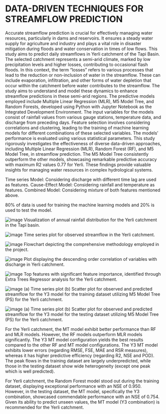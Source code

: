 # DATA-DRIVEN TECHNIQUES FOR STREAMFLOW PREDICTION 
Accurate streamflow prediction is crucial for effectively managing water resources, particularly in dams and reservoirs. It ensures a steady water supply for agriculture and industry and plays a vital role in disaster mitigation during floods and water conservation in times of low flows. This study aims to predict daily streamflows in Yerli catchment of the Tapi Basin. The selected catchment represents a semi-arid climate, marked by low precipitation levels and higher losses, contributing to occasional flash floods. In this context, the term “losses” refers to various processes that lead to the reduction or non-inclusion of water in the streamflow. These can include evaporation, infiltration, and other forms of water depletion that occur within the catchment before water contributes to the streamflow. The study aims to understand and model these dynamics to enhance streamflow predictions in these semi-arid regions. The predictive models employed include Multiple Linear Regression (MLR), M5 Model Tree, and Random Forests, developed using Python with Jupyter Notebook as the Integrated Development Environment. The input variables for the models consist of rainfall values from various gauge stations, temperature data, and discharge from preceding days. Feature selection involves considering correlations and clustering, leading to the training of machine learning models for different combinations of these selected variables. The models’ performance is evaluated using various statistical parameters. This study rigorously investigates the effectiveness of diverse data-driven approaches, including Multiple Linear Regression (MLR), Random Forest (RF), and M5 Model Tree, in streamflow prediction. The M5 Model Tree consistently outperform the other models, showcasing remarkable predictive accuracy with maximum R2 values 0.77 for Yerli. These findings provide valuable insights for managing water resources in complex hydrological systems.

Time series Model: Considering discharge with different time lag are used as features.
Cause-Effect Model: Considering rainfall and temperature as features.
Combined Model: Considering mixture of both features mentioned above.

80% of data is used for training the machine learning models and 20% is used to test the model.

![image](https://github.com/kallepalli-Deepak/DATA-DRIVEN-TECHNIQUES-FOR-STREAMFLOW-PREDICTION-/assets/144247554/32bdbe0b-5557-40f8-a8de-9bd47458cf2f)
Visualization of annual rainfall distribution for the Yerli catchment in the Tapi basin.



![image](https://github.com/kallepalli-Deepak/DATA-DRIVEN-TECHNIQUES-FOR-STREAMFLOW-PREDICTION-/assets/144247554/715a70d6-a547-49fb-8dcc-3fdedd77ba27)
Time series plot for observed streamflow in the Yerli catchment.


![image](https://github.com/kallepalli-Deepak/DATA-DRIVEN-TECHNIQUES-FOR-STREAMFLOW-PREDICTION-/assets/144247554/26be0f1a-db39-4e4e-bb62-a00be28090e0)
Flowchart depicting the comprehensive methodology employed in the project.

![image](https://github.com/kallepalli-Deepak/DATA-DRIVEN-TECHNIQUES-FOR-STREAMFLOW-PREDICTION-/assets/144247554/cfed43d2-fc61-46ce-a56a-78e4ac8bfade)
Plot displaying the descending order correlation of variables with discharge in Yerli catchment.

![image](https://github.com/kallepalli-Deepak/DATA-DRIVEN-TECHNIQUES-FOR-STREAMFLOW-PREDICTION-/assets/144247554/8c9bdeba-480f-4fe3-857a-edbbc38de33b)
Top features with significant feature importance, identified through Extra Trees Regressor analysis for the Yerli catchment.

![image](https://github.com/kallepalli-Deepak/DATA-DRIVEN-TECHNIQUES-FOR-STREAMFLOW-PREDICTION-/assets/144247554/5d4a5d5e-1e31-4f0f-9497-9dbba3cb8bd0)
(a) Time series plot (b) Scatter plot for observed and predicted streamflow for the Y3 model for the training dataset utilizing M5 Model Tree (PS) for the Yerli catchment.

![image](https://github.com/kallepalli-Deepak/DATA-DRIVEN-TECHNIQUES-FOR-STREAMFLOW-PREDICTION-/assets/144247554/c6b9a747-0ec4-4479-afaa-2a71fc81cc97)
(a) Time series plot (b) Scatter plot for observed and predicted streamflow for the Y3 model for the testing dataset utilizing M5 Model Tree (PS) for the Yerli catchment.


For the Yerli catchment, the MT model exhibit better performance than RF and MLR models. However, the RF models outperform MLR models significantly. The Y3 MT model configuration yields the best results compared to the other RF and MT model configurations. The Y3 MT model exhibits lower errors (regarding RMSE, FSE, MAE and RSR measures), whereas it has higher predictive efficiency (regarding R2, NSE and POD). The peak flows in the training dataset are largely underpredicted, while those in the testing dataset show wide heterogeneity (except one peak which is well predicted).

For Yerli catchment, the Random Forest model stood out during the training dataset, displaying exceptional performance with an NSE of 0.950. However, in the testing dataset, the MT model, specifically the Y3 combination, showcased commendable performance with an NSE of 0.754. Given its ability to predict unseen values, the MT model (Y3 combination) is recommended for the Yerli catchment.







